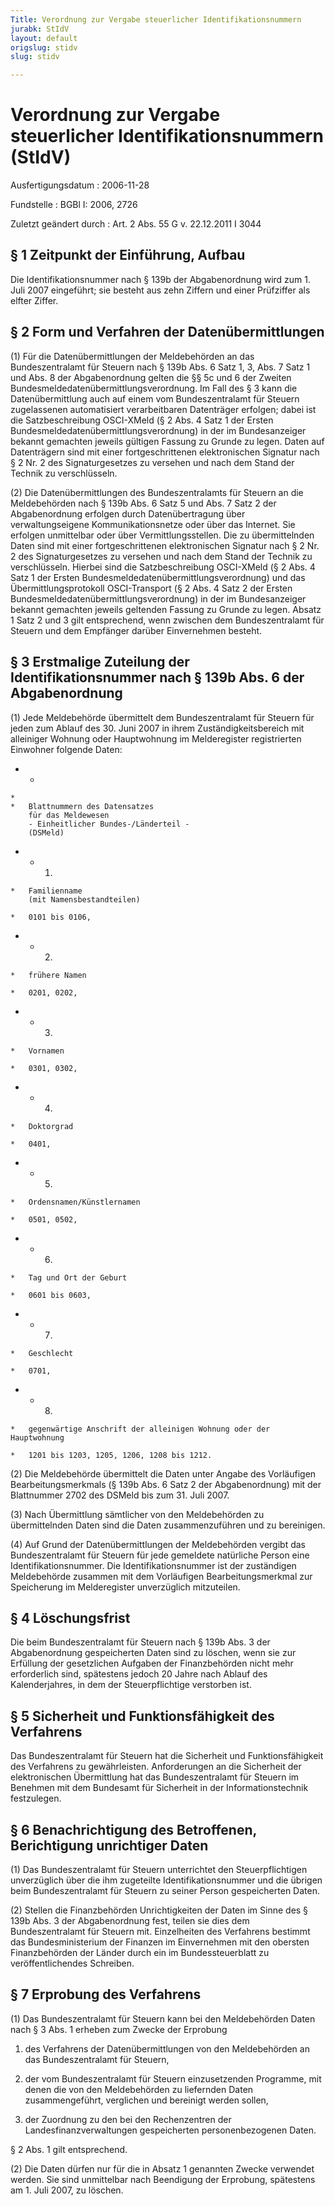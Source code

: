 ```yaml
---
Title: Verordnung zur Vergabe steuerlicher Identifikationsnummern
jurabk: StIdV
layout: default
origslug: stidv
slug: stidv

---
```


# Verordnung zur Vergabe steuerlicher Identifikationsnummern (StIdV)

Ausfertigungsdatum
:   2006-11-28

Fundstelle
:   BGBl I: 2006, 2726

Zuletzt geändert durch
:   Art. 2 Abs. 55 G v. 22.12.2011 I 3044

## § 1 Zeitpunkt der Einführung, Aufbau

Die Identifikationsnummer nach § 139b der Abgabenordnung wird zum 1.
Juli 2007 eingeführt; sie besteht aus zehn Ziffern und einer
Prüfziffer als elfter Ziffer.

## § 2 Form und Verfahren der Datenübermittlungen

(1) Für die Datenübermittlungen der Meldebehörden an das
Bundeszentralamt für Steuern nach § 139b Abs. 6 Satz 1, 3, Abs. 7 Satz
1 und Abs. 8 der Abgabenordnung gelten die §§ 5c und 6 der Zweiten
Bundesmeldedatenübermittlungsverordnung. Im Fall des § 3 kann die
Datenübermittlung auch auf einem vom Bundeszentralamt für Steuern
zugelassenen automatisiert verarbeitbaren Datenträger erfolgen; dabei
ist die Satzbeschreibung OSCI-XMeld (§ 2 Abs. 4 Satz 1 der Ersten
Bundesmeldedatenübermittlungsverordnung) in der im Bundesanzeiger
bekannt gemachten jeweils gültigen Fassung zu Grunde zu legen. Daten
auf Datenträgern sind mit einer fortgeschrittenen elektronischen
Signatur nach § 2 Nr. 2 des Signaturgesetzes zu versehen und nach dem
Stand der Technik zu verschlüsseln.

(2) Die Datenübermittlungen des Bundeszentralamts für Steuern an die
Meldebehörden nach § 139b Abs. 6 Satz 5 und Abs. 7 Satz 2 der
Abgabenordnung erfolgen durch Datenübertragung über verwaltungseigene
Kommunikationsnetze oder über das Internet. Sie erfolgen unmittelbar
oder über Vermittlungsstellen. Die zu übermittelnden Daten sind mit
einer fortgeschrittenen elektronischen Signatur nach § 2 Nr. 2 des
Signaturgesetzes zu versehen und nach dem Stand der Technik zu
verschlüsseln. Hierbei sind die Satzbeschreibung OSCI-XMeld (§ 2 Abs.
4 Satz 1 der Ersten Bundesmeldedatenübermittlungsverordnung) und das
Übermittlungsprotokoll OSCI-Transport (§ 2 Abs. 4 Satz 2 der Ersten
Bundesmeldedatenübermittlungsverordnung) in der im Bundesanzeiger
bekannt gemachten jeweils geltenden Fassung zu Grunde zu legen. Absatz
1 Satz 2 und 3 gilt entsprechend, wenn zwischen dem Bundeszentralamt
für Steuern und dem Empfänger darüber Einvernehmen besteht.

## § 3 Erstmalige Zuteilung der Identifikationsnummer nach § 139b Abs. 6 der Abgabenordnung

(1) Jede Meldebehörde übermittelt dem Bundeszentralamt für Steuern für
jeden zum Ablauf des 30. Juni 2007 in ihrem Zuständigkeitsbereich mit
alleiniger Wohnung oder Hauptwohnung im Melderegister registrierten
Einwohner folgende Daten:

*    *
    *
    *   Blattnummern des Datensatzes
        für das Meldewesen
        - Einheitlicher Bundes-/Länderteil -
        (DSMeld)


*    *   1.

    *   Familienname
        (mit Namensbestandteilen)

    *   0101 bis 0106,


*    *   2.

    *   frühere Namen

    *   0201, 0202,


*    *   3.

    *   Vornamen

    *   0301, 0302,


*    *   4.

    *   Doktorgrad

    *   0401,


*    *   5.

    *   Ordensnamen/Künstlernamen

    *   0501, 0502,


*    *   6.

    *   Tag und Ort der Geburt

    *   0601 bis 0603,


*    *   7.

    *   Geschlecht

    *   0701,


*    *   8.

    *   gegenwärtige Anschrift der alleinigen Wohnung oder der Hauptwohnung

    *   1201 bis 1203, 1205, 1206, 1208 bis 1212.




(2) Die Meldebehörde übermittelt die Daten unter Angabe des
Vorläufigen Bearbeitungsmerkmals (§ 139b Abs. 6 Satz 2 der
Abgabenordnung) mit der Blattnummer 2702 des DSMeld bis zum 31. Juli
2007\.

(3) Nach Übermittlung sämtlicher von den Meldebehörden zu
übermittelnden Daten sind die Daten zusammenzuführen und zu
bereinigen.

(4) Auf Grund der Datenübermittlungen der Meldebehörden vergibt das
Bundeszentralamt für Steuern für jede gemeldete natürliche Person eine
Identifikationsnummer. Die Identifikationsnummer ist der zuständigen
Meldebehörde zusammen mit dem Vorläufigen Bearbeitungsmerkmal zur
Speicherung im Melderegister unverzüglich mitzuteilen.

## § 4 Löschungsfrist

Die beim Bundeszentralamt für Steuern nach § 139b Abs. 3 der
Abgabenordnung gespeicherten Daten sind zu löschen, wenn sie zur
Erfüllung der gesetzlichen Aufgaben der Finanzbehörden nicht mehr
erforderlich sind, spätestens jedoch 20 Jahre nach Ablauf des
Kalenderjahres, in dem der Steuerpflichtige verstorben ist.

## § 5 Sicherheit und Funktionsfähigkeit des Verfahrens

Das Bundeszentralamt für Steuern hat die Sicherheit und
Funktionsfähigkeit des Verfahrens zu gewährleisten. Anforderungen an
die Sicherheit der elektronischen Übermittlung hat das
Bundeszentralamt für Steuern im Benehmen mit dem Bundesamt für
Sicherheit in der Informationstechnik festzulegen.

## § 6 Benachrichtigung des Betroffenen, Berichtigung unrichtiger Daten

(1) Das Bundeszentralamt für Steuern unterrichtet den
Steuerpflichtigen unverzüglich über die ihm zugeteilte
Identifikationsnummer und die übrigen beim Bundeszentralamt für
Steuern zu seiner Person gespeicherten Daten.

(2) Stellen die Finanzbehörden Unrichtigkeiten der Daten im Sinne des
§ 139b Abs. 3 der Abgabenordnung fest, teilen sie dies dem
Bundeszentralamt für Steuern mit. Einzelheiten des Verfahrens bestimmt
das Bundesministerium der Finanzen im Einvernehmen mit den obersten
Finanzbehörden der Länder durch ein im Bundessteuerblatt zu
veröffentlichendes Schreiben.

## § 7 Erprobung des Verfahrens

(1) Das Bundeszentralamt für Steuern kann bei den Meldebehörden Daten
nach § 3 Abs. 1 erheben zum Zwecke der Erprobung

1.  des Verfahrens der Datenübermittlungen von den Meldebehörden an das
    Bundeszentralamt für Steuern,


2.  der vom Bundeszentralamt für Steuern einzusetzenden Programme, mit
    denen die von den Meldebehörden zu liefernden Daten zusammengeführt,
    verglichen und bereinigt werden sollen,


3.  der Zuordnung zu den bei den Rechenzentren der
    Landesfinanzverwaltungen gespeicherten personenbezogenen Daten.



§ 2 Abs. 1 gilt entsprechend.

(2) Die Daten dürfen nur für die in Absatz 1 genannten Zwecke
verwendet werden. Sie sind unmittelbar nach Beendigung der Erprobung,
spätestens am 1. Juli 2007, zu löschen.

